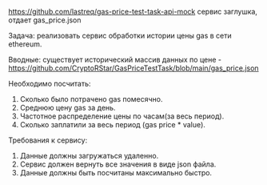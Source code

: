 https://github.com/lastreq/gas-price-test-task-api-mock cервис заглушка, отдает gas_price.json

Задача: реализовать сервис обработки истории цены gas в сети ethereum.

Вводные: существует исторический массив данных по цене -
https://github.com/CryptoRStar/GasPriceTestTask/blob/main/gas_price.json

Необходимо посчитать:
1) Сколько было потрачено gas помесячно.
2) Среднюю цену gas за день.
3) Частотное распределение цены по часам(за весь период).
4) Сколько заплатили за весь период (gas price * value).

Требования к сервису:
1) Данные должны загружаться удаленно.
2) Сервис должен вернуть все значения в виде json файла.
3) Данные должны быть посчитаны максимально быстро.